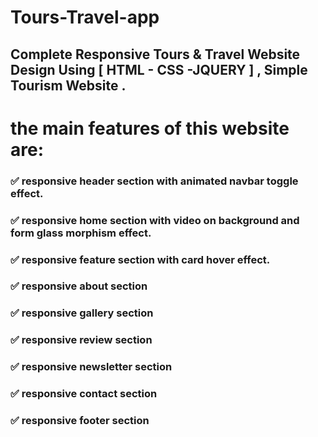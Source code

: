 # Tours-Travel-app
## Complete Responsive Tours &amp; Travel Website Design Using [ HTML - CSS -JQUERY ] , Simple Tourism Website .





# the main features of this website are:
### ✅ responsive header section with animated navbar toggle effect.
### ✅ responsive home section with video on background and form glass morphism effect.
### ✅ responsive feature section with card hover effect.
### ✅ responsive about section
### ✅ responsive gallery section
### ✅ responsive review section
### ✅ responsive newsletter section
### ✅ responsive contact section
### ✅ responsive footer section

